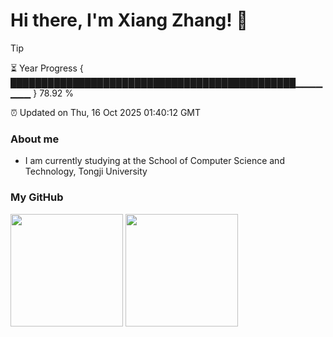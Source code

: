 
<h1>Hi there, I'm Xiang Zhang! 👋</h1>

> [!TIP]
> ⏳ Year Progress { ██████████████████████████████████████████████▁▁▁▁▁▁▁ } 78.92 %
>
> ⏰ Updated on Thu, 16 Oct 2025 01:40:12 GMT

### About me
* I am currently studying at the School of Computer Science and Technology, Tongji University

### My GitHub
<image src="https://github-readme-stats.vercel.app/api?username=Muoow&hide=contribs,prs" style="height: 180px"/>
<image src="https://github-readme-stats.vercel.app/api/top-langs/?username=Muoow&layout=compact&theme=default" style="height: 180px"/>

